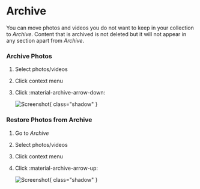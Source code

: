 # Archive #
You can move photos and videos you do not want to keep in your collection to *Archive*.
Content that is archived is not deleted but it will not appear in any section apart from *Archive*.

### Archive Photos ###

1. Select photos/videos
2. Click context menu
3. Click :material-archive-arrow-down:
   
    ![Screenshot](img/archive.png){ class="shadow" }
    
    <!--![Screenshot](img/confirm-archive.png)-->


### Restore Photos from Archive ###

1. Go to *Archive*
2. Select photos/videos
3. Click context menu
4. Click :material-archive-arrow-up:

    ![Screenshot](img/restore.png){ class="shadow" }

